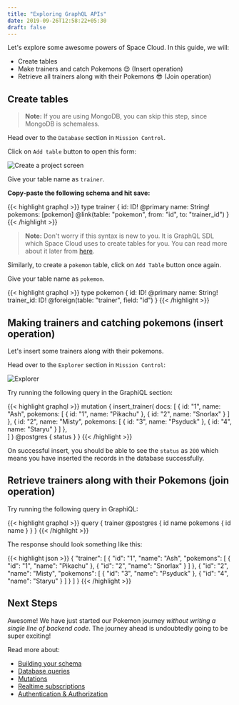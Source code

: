 ```yaml
---
title: "Exploring GraphQL APIs"
date: 2019-09-26T12:58:22+05:30
draft: false
---
```


Let's explore some awesome powers of Space Cloud. In this guide, we will:

- Create tables
- Make trainers and catch Pokemons 😍 (Insert operation)
- Retrieve all trainers along with their Pokemons 😎 (Join operation)

## Create tables

> **Note:** If you are using MongoDB, you can skip this step, since MongoDB is schemaless.

Head over to the `Database` section in `Mission Control`.

Click on `Add table` button to open this form:

![Create a project screen](/images/screenshots/add-table.png)

Give your table name as `trainer`.

**Copy-paste the following schema and hit save:**

{{< highlight graphql >}}
type trainer {
  id: ID! @primary
  name: String!
  pokemons: [pokemon] @link(table: "pokemon", from: "id", to: "trainer_id")
}
{{< /highlight >}}

> **Note:** Don't worry if this syntax is new to you. It is GraphQL SDL which Space Cloud uses to create tables for you. You can read more about it later from [here](/essentials/data-modelling).

Similarly, to create a `pokemon` table, click on `Add Table` button once again.

Give your table name as `pokemon`.

{{< highlight graphql >}}
type pokemon {
  id: ID! @primary
  name: String!
  trainer_id: ID! @foreign(table: "trainer", field: "id")
}
{{< /highlight >}}


## Making trainers and catching pokemons (insert operation)

Let's insert some trainers along with their pokemons.

Head over to the `Explorer` section in `Mission Control`:

![Explorer](/images/screenshots/explorer.png)

Try running the following query in the GraphiQL section:

{{< highlight graphql >}}
mutation {
  insert_trainer(
    docs: [
      { 
        id: "1",
        name: "Ash",
        pokemons: [
          { id: "1", name: "Pikachu" },
          { id: "2", name: "Snorlax" }
        ] 
      },
      { 
        id: "2",
        name: "Misty",
        pokemons: [
          { id: "3", name: "Psyduck" },
          { id: "4", name: "Staryu" }
        ] 
      },      
    ]
  ) @postgres {
    status
  }
}
{{< /highlight >}}

On successful insert, you should be able to see the `status` as `200` which means you have inserted the records in the database successfully.

## Retrieve trainers along with their Pokemons (join operation) 

Try running the following query in GraphiQL:

{{< highlight graphql >}}
query {
  trainer @postgres {
    id
    name
    pokemons {
      id
      name
    }
  }
}
{{< /highlight >}}

The response should look something like this:

{{< highlight json >}}
{
  "trainer": [
    {
      "id": "1",
      "name": "Ash",
      "pokemons": [
        {
          "id": "1",
          "name": "Pikachu"
        },
        {
          "id": "2",
          "name": "Snorlax"
        }
      ]
    },
    {
      "id": "2",
      "name": "Misty",
      "pokemons": [
        {
          "id": "3",
          "name": "Psyduck"
        },
        {
          "id": "4",
          "name": "Staryu"
        }
      ]
    }
  ]
}
{{< /highlight >}}

## Next Steps

Awesome! We have just started our Pokemon journey _without writing a single line of backend code_. The journey ahead is undoubtedly going to be super exciting!

Read more about:

- [Building your schema](/essentials/data-modelling)
- [Database queries](/essentials/queries)
- [Mutations](/essentials/mutations)
- [Realtime subscriptions](/essentials/subscriptions)
- [Authentication & Authorization](/auth)